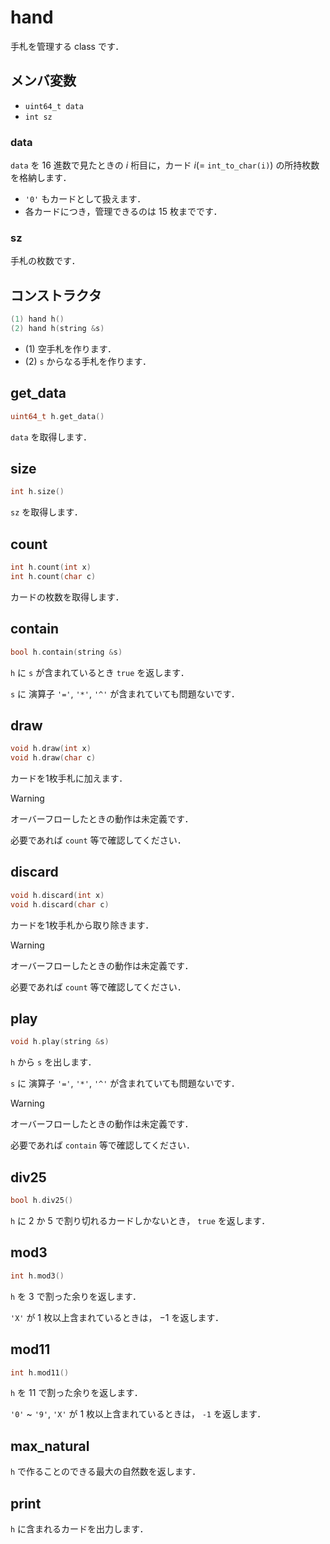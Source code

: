 # hand

手札を管理する class です．

## メンバ変数

- `uint64_t data`
- `int sz`

### data

`data` を $16$ 進数で見たときの $i$ 桁目に，カード $i (=$ `int_to_char(i)`$)$ の所持枚数を格納します．

- `'0'` もカードとして扱えます．
- 各カードにつき，管理できるのは $15$ 枚までです．

### sz

手札の枚数です．

## コンストラクタ

```cpp
(1) hand h()
(2) hand h(string &s)
```

- (1) 空手札を作ります．
- (2) `s` からなる手札を作ります．

## get_data

```cpp
uint64_t h.get_data()
```

`data` を取得します．

## size
```cpp
int h.size()
```

`sz` を取得します．

## count

```cpp
int h.count(int x)
int h.count(char c)
```

カードの枚数を取得します．

## contain

```cpp
bool h.contain(string &s)
```

`h` に `s` が含まれているとき `true` を返します．

`s` に 演算子 `'='`, `'*'`, `'^'` が含まれていても問題ないです．

## draw

```cpp
void h.draw(int x)
void h.draw(char c)
```

カードを1枚手札に加えます．

> [!WARNING]
>
> オーバーフローしたときの動作は未定義です．
>
> 必要であれば `count` 等で確認してください．

## discard

```cpp
void h.discard(int x)
void h.discard(char c)
```

カードを1枚手札から取り除きます．

> [!WARNING]
>
> オーバーフローしたときの動作は未定義です．
>
> 必要であれば `count` 等で確認してください．

## play

```cpp
void h.play(string &s)
```

`h` から `s` を出します．

`s` に 演算子 `'='`, `'*'`, `'^'` が含まれていても問題ないです．

> [!WARNING]
>
> オーバーフローしたときの動作は未定義です．
>
> 必要であれば `contain` 等で確認してください．

## div25

```cpp
bool h.div25()
```

`h` に $2$ か $5$ で割り切れるカードしかないとき， `true` を返します．

## mod3

```cpp
int h.mod3()
```

`h` を $3$ で割った余りを返します．

`'X'` が $1$ 枚以上含まれているときは， $-1$ を返します．

## mod11

```cpp
int h.mod11()
```

`h` を $11$ で割った余りを返します．

`'0'` ~ `'9'`, `'X'` が $1$ 枚以上含まれているときは， `-1` を返します．


## max_natural

`h` で作ることのできる最大の自然数を返します．

## print

`h` に含まれるカードを出力します．
